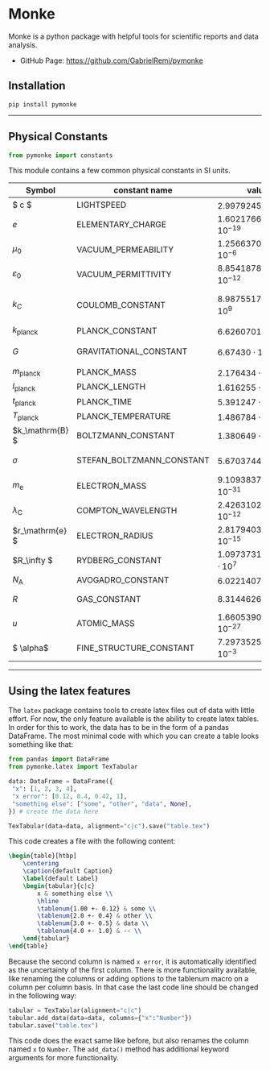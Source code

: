 # Monke
Monke is a python package with helpful tools for scientific reports and data analysis.

+ GitHub Page: https://github.com/GabrielRemi/pymonke

## Installation
```commandline
pip install pymonke
```
---
## Physical Constants 
```python
from pymonke import constants
```
This module contains a few common physical constants in SI units. 

| Symbol               | constant name             | value                           | unit                                |
|----------------------|---------------------------|---------------------------------|-------------------------------------|
| $ c $                | LIGHTSPEED                | $2.99792458 \cdot 10^8$         | $\mathrm{m/s}$                      |
| $e$                  | ELEMENTARY_CHARGE         | $1.602176634 \cdot 10^{-19}$    | $\mathrm{C}$                        |
| $\mu_0$              | VACUUM_PERMEABILITY       | $1.25663706212 \cdot 10^{-6}$   | $\mathrm{N \cdot A^{-2}}$           |
| $\varepsilon_0$      | VACUUM_PERMITTIVITY       | $8.8541878128 \cdot 10^{-12}$   | $\mathrm{F/m}$                      |
| $k_C$                | COULOMB_CONSTANT          | $8.9875517922 \cdot 10^9$       | $\mathrm{N \cdot m^2 \cdot C^{-2}}$ |
| $k_\mathrm{planck}$  | PLANCK_CONSTANT           | $6.62607015 \cdot 10^{-34}$     | $\mathrm{J \cdot s}$                |
| $G$                  | GRAVITATIONAL_CONSTANT    | $6.67430 \cdot 10^{-11}$        | $\mathrm{m^3/kg \cdot s^{-2}}$      |
| $m_\mathrm{planck}$  | PLANCK_MASS               | $2.176434 \cdot 10^{-8}$        | $\mathrm{kg}$                       |
| $l_\mathrm{planck}$  | PLANCK_LENGTH             | $1.616255 \cdot 10^{-35}$       | $\mathrm{m}$                        |
| $t_\mathrm{planck}$  | PLANCK_TIME               | $5.391247 \cdot 10^{-44}$       | $\mathrm{s}$                        |
| $T_\mathrm{planck}$  | PLANCK_TEMPERATURE        | $1.486784 \cdot 10^{32}$        | $\mathrm{K}$                        |
| $k_\mathrm{B} $      | BOLTZMANN_CONSTANT        | $1.380649 \cdot 10^{-23}$       | $\mathrm{J \cdot K^{-1}}$           |
| $\sigma$             | STEFAN_BOLTZMANN_CONSTANT | $5.670374419 \cdot 10^{-8}$     | $\mathrm{W/m^2 \cdot K^{-4}}$       |
| $m_\mathrm{e}$       | ELECTRON_MASS             | $9.1093837015 \cdot 10^{-31}$   | $\mathrm{kg}$                       |
| $\lambda_\mathrm{C}$ | COMPTON_WAVELENGTH        | $2.42631023867 \cdot 10^{-12}$  | $\mathrm{m}$                        |
| $r_\mathrm{e} $      | ELECTRON_RADIUS           | $2.8179403262 \cdot 10^{-15}$   | $\mathrm{m}$                        |
| $R_\infty $          | RYDBERG_CONSTANT          | $1.0973731568160 \cdot 10^7$    | $\mathrm{m^{-1}}$                   |
| $N_\mathrm{A}$       | AVOGADRO_CONSTANT         | $6.02214076 \cdot 10^{23}$      | $\mathrm{mol^{-1}}$                 |
| $R$                  | GAS_CONSTANT              | $8.31446261815324$              | $\mathrm{J/(mol \cdot K)}$          |
| $u$                  | ATOMIC_MASS               | $1.66053906660 \cdot 10^{-27}$  | $\mathrm{kg}$                       |
| $ \alpha$            | FINE_STRUCTURE_CONSTANT   | $7.2973525693 \cdot 10^{-3}$    | $\mathrm{}$                         |




---
## Using the latex features 
The `latex` package contains tools to create latex files out of data with little effort. For now, the 
only feature available is the ability to create latex tables. In order for this to work, the data 
has to be in the form of a pandas DataFrame. The most minimal code with which you can create 
a table looks something like that:

```python
from pandas import DataFrame
from pymonke.latex import TexTabular

data: DataFrame = DataFrame({
 "x": [1, 2, 3, 4],
 "x error": [0.12, 0.4, 0.42, 1],
 "something else": ["some", "other", "data", None],   
}) # create the data here

TexTabular(data=data, alignment="c|c").save("table.tex")
```
This code creates a file with the following content:

```latex
\begin{table}[htbp]
    \centering
    \caption{default Caption}
    \label{default Label}
    \begin{tabular}{c|c}
        x & something else \\
        \hline
        \tablenum{1.00 +- 0.12} & some \\
        \tablenum{2.0 +- 0.4} & other \\
        \tablenum{3.0 +- 0.5} & data \\
        \tablenum{4.0 +- 1.0} & -- \\
    \end{tabular}
\end{table}
```
Because the second column is named `x error`, it is automatically identified as the uncertainty of the first column.
There is more functionality available, like renaming the columns or adding options to the tablenum macro on a column
per column basis. In that case the last code line should be changed in the following way:
```python
tabular = TexTabular(alignment="c|c")
tabular.add_data(data=data, columns={"x":"Number"})
tabular.save("table.tex")
```

This code does the exact same like before, but also renames the column named `x` to `Number`. The `add_data()` method has 
additional keyword arguments for more functionality.
